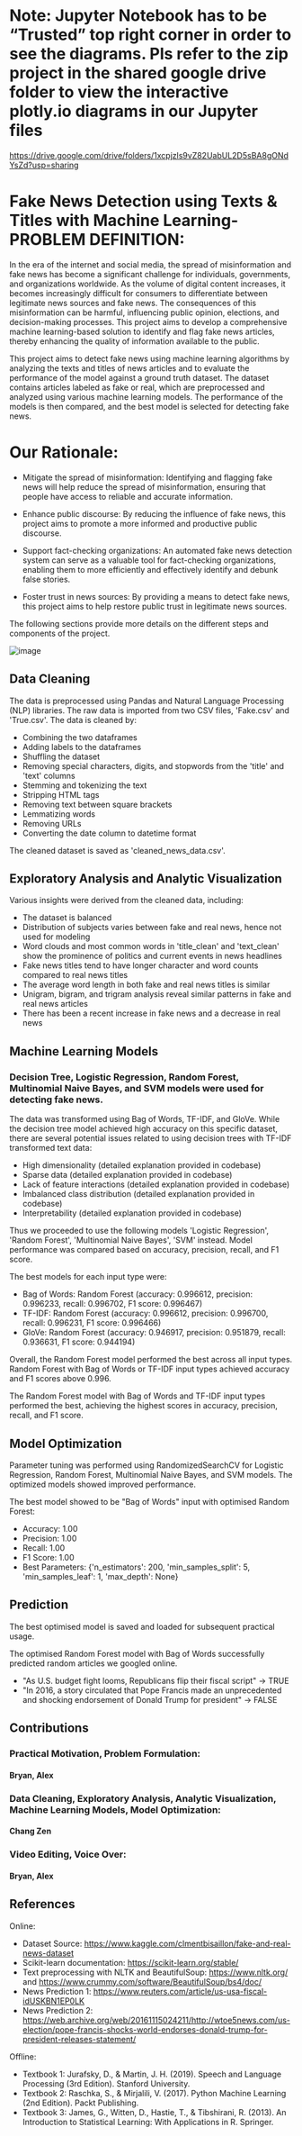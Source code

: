 # Note: Jupyter Notebook has to be “Trusted” top right corner in order to see the diagrams. Pls refer to the zip project in the shared google drive folder to view the interactive plotly.io diagrams in our Jupyter files
https://drive.google.com/drive/folders/1xcpjzls9vZ82UabUL2D5sBA8gONdYsZd?usp=sharing


# Fake News Detection using Texts & Titles with Machine Learning- PROBLEM DEFINITION:
In the era of the internet and social media, the spread of misinformation and fake news has become a significant challenge for individuals, governments, and organizations worldwide. As the volume of digital content increases, it becomes increasingly difficult for consumers to differentiate between legitimate news sources and fake news. The consequences of this misinformation can be harmful, influencing public opinion, elections, and decision-making processes. This project aims to develop a comprehensive machine learning-based solution to identify and flag fake news articles, thereby enhancing the quality of information available to the public.

This project aims to detect fake news using machine learning algorithms by analyzing the texts and titles of news articles and to evaluate the performance of the model against a ground truth dataset. The dataset contains articles labeled as fake or real, which are preprocessed and analyzed using various machine learning models. The performance of the models is then compared, and the best model is selected for detecting fake news.

# Our Rationale:

- Mitigate the spread of misinformation: Identifying and flagging fake news will help reduce the spread of misinformation, ensuring that people have access to reliable and accurate information.

- Enhance public discourse: By reducing the influence of fake news, this project aims to promote a more informed and productive public discourse.

- Support fact-checking organizations: An automated fake news detection system can serve as a valuable tool for fact-checking organizations, enabling them to more efficiently and effectively identify and debunk false stories.

- Foster trust in news sources: By providing a means to detect fake news, this project aims to help restore public trust in legitimate news sources.


The following sections provide more details on the different steps and components of the project.

![image](https://user-images.githubusercontent.com/107359897/231129271-b6cbb73b-a362-42e8-a29b-d0397d568b0b.png)

## Data Cleaning
The data is preprocessed using Pandas and Natural Language Processing (NLP) libraries.
The raw data is imported from two CSV files, 'Fake.csv' and 'True.csv'. The data is cleaned by:
  - Combining the two dataframes
  - Adding labels to the dataframes
  - Shuffling the dataset
  - Removing special characters, digits, and stopwords from the 'title' and 'text' columns
  - Stemming and tokenizing the text
  - Stripping HTML tags
  - Removing text between square brackets
  - Lemmatizing words
  - Removing URLs
  - Converting the date column to datetime format
  
The cleaned dataset is saved as 'cleaned_news_data.csv'.

## Exploratory Analysis and Analytic Visualization
Various insights were derived from the cleaned data, including:
  - The dataset is balanced
  - Distribution of subjects varies between fake and real news, hence not used for modeling
  - Word clouds and most common words in 'title_clean' and 'text_clean' show the prominence of politics and current events in news headlines
  - Fake news titles tend to have longer character and word counts compared to real news titles
  - The average word length in both fake and real news titles is similar
  - Unigram, bigram, and trigram analysis reveal similar patterns in fake and real news articles
  - There has been a recent increase in fake news and a decrease in real news
  
## Machine Learning Models
### Decision Tree, Logistic Regression, Random Forest, Multinomial Naive Bayes, and SVM models were used for detecting fake news.
The data was transformed using Bag of Words, TF-IDF, and GloVe.
While the decision tree model achieved high accuracy on this specific dataset, there are several potential issues related to using decision trees with TF-IDF transformed text data:
  - High dimensionality (detailed explanation provided in codebase)
  - Sparse data (detailed explanation provided in codebase)
  - Lack of feature interactions (detailed explanation provided in codebase)
  - Imbalanced class distribution (detailed explanation provided in codebase)
  - Interpretability (detailed explanation provided in codebase)

Thus we proceeded to use the following models 'Logistic Regression', 'Random Forest', 'Multinomial Naive Bayes', 'SVM' instead. Model performance was compared based on accuracy, precision, recall, and F1 score.

The best models for each input type were:
- Bag of Words: Random Forest (accuracy: 0.996612, precision: 0.996233, recall: 0.996702, F1 score: 0.996467)
- TF-IDF: Random Forest (accuracy: 0.996612, precision: 0.996700, recall: 0.996231, F1 score: 0.996466)
- GloVe: Random Forest (accuracy: 0.946917, precision: 0.951879, recall: 0.936631, F1 score: 0.944194)

Overall, the Random Forest model performed the best across all input types. Random Forest with Bag of Words or TF-IDF input types achieved accuracy and F1 scores above 0.996.

The Random Forest model with Bag of Words and TF-IDF input types performed the best, achieving the highest scores in accuracy, precision, recall, and F1 score.

## Model Optimization
Parameter tuning was performed using RandomizedSearchCV for Logistic Regression, Random Forest, Multinomial Naive Bayes, and SVM models.
The optimized models showed improved performance.

The best model showed to be "Bag of Words" input with optimised Random Forest:
- Accuracy: 1.00
- Precision: 1.00
- Recall: 1.00
- F1 Score: 1.00
- Best Parameters: {'n_estimators': 200, 'min_samples_split': 5, 'min_samples_leaf': 1, 'max_depth': None}

## Prediction 
The best optimised model is saved and loaded for subsequent practical usage.

The optimised Random Forest model with Bag of Words successfully predicted random articles we googled online.
- "As U.S. budget fight looms, Republicans flip their fiscal script" -> TRUE
- "In 2016, a story circulated that Pope Francis made an unprecedented and shocking endorsement of Donald Trump for president" -> FALSE

## Contributions
### Practical Motivation, Problem Formulation: 
#### Bryan, Alex
### Data Cleaning, Exploratory Analysis, Analytic Visualization, Machine Learning Models, Model Optimization: 
#### Chang Zen
### Video Editing, Voice Over:
#### Bryan, Alex

## References
Online:
- Dataset Source: https://www.kaggle.com/clmentbisaillon/fake-and-real-news-dataset
- Scikit-learn documentation: https://scikit-learn.org/stable/
- Text preprocessing with NLTK and BeautifulSoup: https://www.nltk.org/ and https://www.crummy.com/software/BeautifulSoup/bs4/doc/
- News Prediction 1: https://www.reuters.com/article/us-usa-fiscal-idUSKBN1EP0LK
- News Prediction 2: https://web.archive.org/web/20161115024211/http://wtoe5news.com/us-election/pope-francis-shocks-world-endorses-donald-trump-for-president-releases-statement/

Offline:
- Textbook 1: Jurafsky, D., & Martin, J. H. (2019). Speech and Language Processing (3rd Edition). Stanford University.
- Textbook 2: Raschka, S., & Mirjalili, V. (2017). Python Machine Learning (2nd Edition). Packt Publishing.
- Textbook 3: James, G., Witten, D., Hastie, T., & Tibshirani, R. (2013). An Introduction to Statistical Learning: With Applications in R. Springer.

